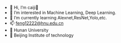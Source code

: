 - 👋 Hi, I’m caiji🐔
- 👀 I’m interested in Machine Learning, Deep Learning.
- 🌱 I’m currently learning Alexnet,ResNet,Yolo,etc.
- 📫 feng12222@hnu.edu.cn
- 🏫 Hunan University
- 🏫 Beijing Institute of technology
<!---
locolocoer/locolocoer is a ✨ special ✨ repository because its `README.md` (this file) appears on your GitHub profile.
You can click the Preview link to take a look at your changes.
--->

